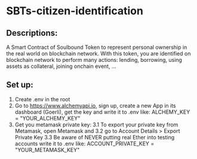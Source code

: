 # SBTs-citizen-identification

## Descriptions:
A Smart Contract of Soulbound Token to represent personal ownership in the real world on blockchain network. With this token, you are identified on blockchain network to perform many actions: lending, borrowing, using assets as collateral, joining onchain event, ...

## Set up:
1. Create .env in the root 
2. Go to https://www.alchemyapi.io, sign up, create a new App in its dashboard (Goerli), get the key and write it to .env like: ALCHEMY_KEY = "YOUR_ALCHEMY_KEY"
3. Get you metamask private key:
3.1 To export your private key from Metamask, open Metamask and
3.2 go to Account Details > Export Private Key
3.3 Be aware of NEVER putting real Ether into testing accounts
write it to .env like: ACCOUNT_PRIVATE_KEY = "YOUR_METAMASK_KEY"
